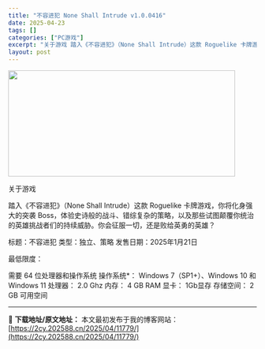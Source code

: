 ```yaml
---
title: "不容进犯 None Shall Intrude v1.0.0416"
date: 2025-04-23
tags: []
categories: ["PC游戏"]
excerpt: "关于游戏 踏入《不容进犯》（None Shall Intrude）这款 Roguelike 卡牌游戏，你将化身强大的突袭 Boss，体验史诗般的战斗、错综复杂的策略，以及那些试图颠覆你统治的英雄挑战者们的持续威胁。你会征服一切，还是败给英勇的英雄？ 标题：不容进犯 类型：独立、策略 发售日期：202&hellip;"
layout: post
---
```


<img class="aligncenter size-full wp-image-11761" src="https://2cy.202588.cn/wp-content/uploads/2025/04/2025042307523570.webp" alt="" width="460" height="215" />

关于游戏

踏入《不容进犯》（None Shall Intrude）这款 Roguelike 卡牌游戏，你将化身强大的突袭 Boss，体验史诗般的战斗、错综复杂的策略，以及那些试图颠覆你统治的英雄挑战者们的持续威胁。你会征服一切，还是败给英勇的英雄？

标题：不容进犯
类型：独立、策略
发售日期：2025年1月21日

最低限度：

需要 64 位处理器和操作系统
操作系统*： Windows 7（SP1+）、Windows 10 和 Windows 11
处理器： 2.0 Ghz
内存： 4 GB RAM
显卡： 1Gb显存
存储空间： 2 GB 可用空间

---
📖 **下载地址/原文地址：** 本文最初发布于我的博客网站：[https://2cy.202588.cn/2025/04/11779/](https://2cy.202588.cn/2025/04/11779/)
